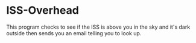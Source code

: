 # ISS-Overhead
This program checks to see if the ISS is above you in the sky and it's dark outside then sends you an email telling you to look up.
